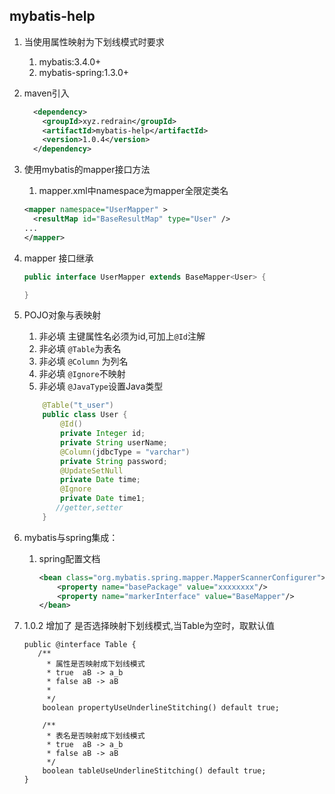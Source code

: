 ## mybatis-help

1. 当使用属性映射为下划线模式时要求
    1. mybatis:3.4.0+
    2. mybatis-spring:1.3.0+
2. maven引入
     ```xml
       <dependency>
         <groupId>xyz.redrain</groupId>
         <artifactId>mybatis-help</artifactId>
         <version>1.0.4</version>
       </dependency>
     ```  
3. 使用mybatis的mapper接口方法
     1. mapper.xml中namespace为mapper全限定类名
    
     ```xml
     <mapper namespace="UserMapper" >
       <resultMap id="BaseResultMap" type="User" />
     ...
     </mapper>
     ```
4. mapper 接口继承 
    ```java
    public interface UserMapper extends BaseMapper<User> {

    }
    ```
5. POJO对象与表映射

    1. 非必填 主键属性名必须为id,可加上`@Id`注解
    2. 非必填 `@Table`为表名
    3. 非必填 `@Column` 为列名
    4. 非必填 `@Ignore`不映射
    5. 非必填 `@JavaType`设置Java类型
    
    ```java
        @Table("t_user")
        public class User {
            @Id()
            private Integer id;
            private String userName;
            @Column(jdbcType = "varchar")
            private String password;
            @UpdateSetNull
            private Date time;
            @Ignore
            private Date time1;
           //getter,setter
        }
    ``` 
6. mybatis与spring集成：
    
    1. spring配置文档
        ```xml
        <bean class="org.mybatis.spring.mapper.MapperScannerConfigurer">
            <property name="basePackage" value="xxxxxxxx"/>
            <property name="markerInterface" value="BaseMapper"/>
        </bean>  
        ```
7. 1.0.2 增加了 是否选择映射下划线模式,当Table为空时，取默认值

    ```
    public @interface Table {
       /**
         * 属性是否映射成下划线模式
         * true  aB -> a_b
         * false aB -> aB
         *
         */
        boolean propertyUseUnderlineStitching() default true;
    
        /**
         * 表名是否映射成下划线模式
         * true  aB -> a_b
         * false aB -> aB
         */
        boolean tableUseUnderlineStitching() default true;
    }
   ```    